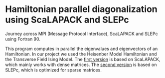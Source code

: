 # Hamiltonian parallel diagonalization using ScaLAPACK and SLEPc 
Journey across MPI (Message Protocol Interface), ScaLAPACK and SLEPc using Fortran 90. 

This program computes in parallel the eigenvalues and eigenvectors of an Hamiltonian. In our project we used the Heisenber Model Hamiltonian and the Transverse Field Ising Model.
The [first version](scalapack_version) is based on ScaLAPACK, which mainly works with dense matrices. The [second version](slepc_version) is based on SLEPc, which is optimized for sparse matrices. 


